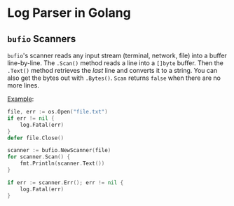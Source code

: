 # Log Parser in Golang

## `bufio` Scanners

`bufio`'s scanner reads any input stream (terminal, network, file) into a buffer line-by-line. The `.Scan()` method reads a line into a `[]byte` buffer. Then the `.Text()` method retrieves the _last_ line and converts it to a string. You can also get the bytes out with `.Bytes()`. `Scan` returns `false` when there are no more lines.

[Example](https://yourbasic.org/golang/read-file-line-by-line/):

```go
file, err := os.Open("file.txt")
if err != nil {
    log.Fatal(err)
}
defer file.Close()

scanner := bufio.NewScanner(file)
for scanner.Scan() {
    fmt.Println(scanner.Text())
}

if err := scanner.Err(); err != nil {
    log.Fatal(err)
}
```

